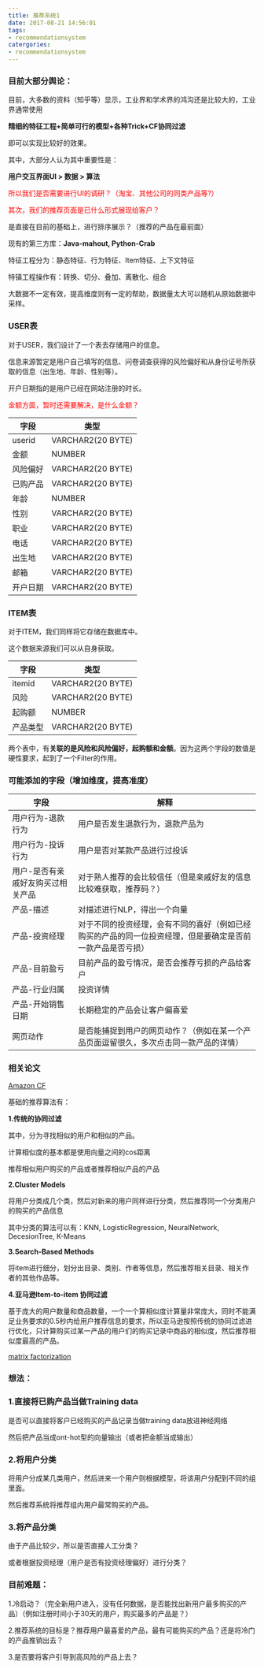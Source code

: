 ```yaml
---
title: 推荐系统1
date: 2017-08-21 14:56:01
tags:
- recommendationsystem
catergories:
- recommendationsystem
---
```




### 目前大部分舆论：

目前，大多数的资料（知乎等）显示，工业界和学术界的鸿沟还是比较大的，工业界通常使用

**精细的特征工程+简单可行的模型+各种Trick+CF协同过滤**

即可以实现比较好的效果。

其中，大部分人认为其中重要性是：

**用户交互界面UI > 数据 > 算法**

<font color = "red">所以我们是否需要进行UI的调研？（淘宝、其他公司的同类产品等?）</font>

<font color = "red">其次，我们的推荐页面是已什么形式展现给客户？</font>

是直接在目前的基础上，进行排序展示？（推荐的产品在最前面）

现有的第三方库：**Java-mahout, Python-Crab**

特征工程分为：静态特征、行为特征、Item特征、上下文特征

特镇工程操作有：转换、切分、叠加、离散化、组合

大数据不一定有效，提高维度则有一定的帮助，数据量太大可以随机从原始数据中采样。

### USER表

对于USER，我们设计了一个表去存储用户的信息。

信息来源暂定是用户自己填写的信息、问卷调查获得的风险偏好和从身份证号所获取的信息（出生地、年龄、性别等）。

开户日期指的是用户已经在网站注册的时长。

<font color ="red">金额方面，暂时还需要解决，是什么金额？</font>

| 字段     | 类型                |
| ------ | ----------------- |
| userid | VARCHAR2(20 BYTE) |
| 金额     | NUMBER            |
| 风险偏好   | VARCHAR2(20 BYTE) |
| 已购产品   | VARCHAR2(20 BYTE) |
| 年龄     | NUMBER            |
| 性别     | VARCHAR2(20 BYTE) |
| 职业     | VARCHAR2(20 BYTE) |
| 电话     | VARCHAR2(20 BYTE) |
| 出生地    | VARCHAR2(20 BYTE) |
| 邮箱     | VARCHAR2(20 BYTE) |
| 开户日期   | VARCHAR2(20 BYTE) |

### ITEM表

对于ITEM，我们同样将它存储在数据库中。

这个数据来源我们可以从自身获取。

| 字段     | 类型                |
| ------ | ----------------- |
| itemid | VARCHAR2(20 BYTE) |
| 风险     | VARCHAR2(20 BYTE) |
| 起购额    | NUMBER            |
| 产品类型   | VARCHAR2(20 BYTE) |

两个表中，有**关联的是风险和风险偏好，起购额和金额**。因为这两个字段的数值是硬性要求，起到了一个Filter的作用。

### 可能添加的字段（增加维度，提高准度）

| 字段                | 解释                                       |
| ----------------- | ---------------------------------------- |
| 用户行为-退款行为         | 用户是否发生退款行为，退款产品为                         |
| 用户行为-投诉行为         | 用户是否对某款产品进行过投诉                           |
| 用户-是否有亲戚好友购买过相关产品 | 对于熟人推荐的会比较信任（但是亲戚好友的信息比较难获取，推荐码？）        |
| 产品-描述             | 对描述进行NLP，得出一个向量                          |
| 产品-投资经理           | 对于不同的投资经理，会有不同的喜好（例如已经购买的产品的同一位投资经理，但是要确定是否前一款产品是否亏损） |
| 产品-目前盈亏           | 目前产品的盈亏情况，是否会推荐亏损的产品给客户                  |
| 产品-行业归属           | 投资详情                                     |
| 产品-开始销售日期         | 长期稳定的产品会让客户偏喜爱                           |
| 网页动作              | 是否能捕捉到用户的网页动作？（例如在某一个产品页面逗留很久，多次点击同一款产品的详情） |





### 相关论文

[Amazon CF](http://www.cin.ufpe.br/~idal/rs/Amazon-Recommendations.pdf)

基础的推荐算法有：

**1.传统的协同过滤**

其中，分为寻找相似的用户和相似的产品。

计算相似度的基本都是使用向量之间的cos距离

推荐相似用户购买的产品或者推荐相似产品的产品

**2.Cluster Models**

将用户分类成几个类，然后对新来的用户同样进行分类，然后推荐同一个分类用户的购买的产品信息

其中分类的算法可以有：KNN, LogisticRegression, NeuralNetwork, DecesionTree, K-Means

**3.Search-Based Methods**

将item进行细分，划分出目录、类别、作者等信息，然后推荐相关目录、相关作者的其他作品等。

**4.亚马逊Item-to-item 协同过滤**

基于庞大的用户数量和商品数量，一个一个算相似度计算量非常庞大，同时不能满足业务要求的0.5秒内给用户推荐信息的要求，所以亚马逊按照传统的协同过滤进行优化，只计算购买过某一产品的用户们的购买记录中商品的相似度，然后推荐相似度最高的产品。

[matrix factorization](https://datajobs.com/data-science-repo/Recommender-Systems-%5BNetflix%5D.pdf)





### 想法：

### 1.直接将已购产品当做Training data

是否可以直接将客户已经购买的产品记录当做training data放进神经网络

然后把产品当成ont-hot型的向量输出（或者把金额当成输出）

### 2.将用户分类

将用户分成某几类用户，然后进来一个用户则根据模型，将该用户分配到不同的组里面。

然后推荐系统将推荐组内用户最常购买的产品。

### 3.将产品分类

由于产品比较少，所以是否直接人工分类？

或者根据投资经理（用户是否有投资经理偏好）进行分类？





### 目前难题：

1.冷启动？（完全新用户进入，没有任何数据，是否能找出新用户最多购买的产品）（例如注册时间小于30天的用户，购买最多的产品是？）

2.推荐系统的目标是？推荐用户最喜爱的产品，最有可能购买的产品？还是将冷门的产品推销出去？

3.是否要将客户引导到高风险的产品上去？